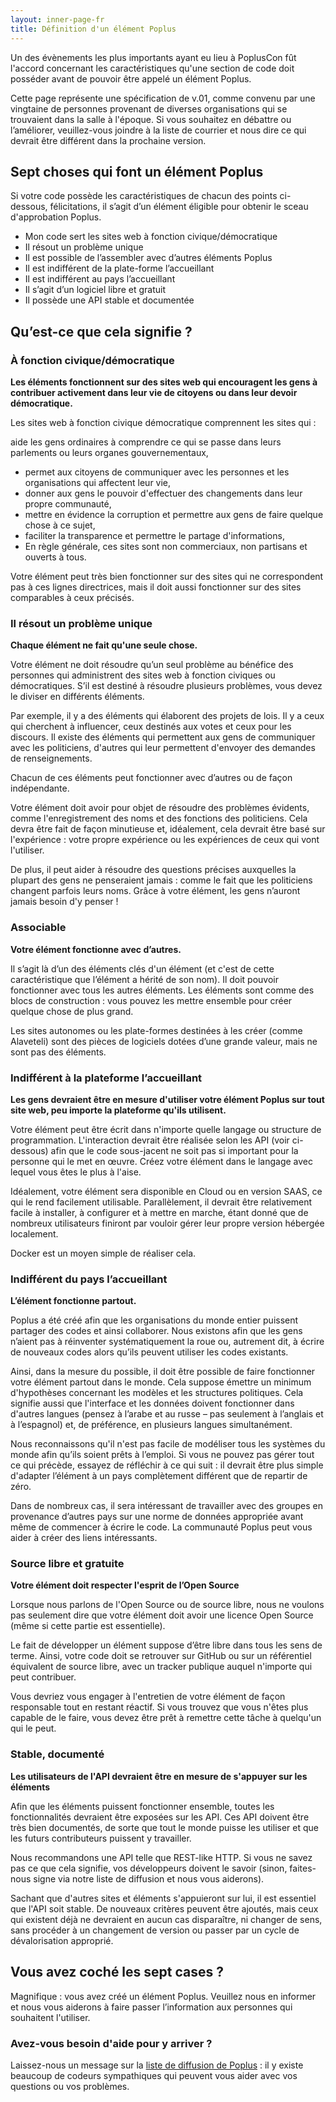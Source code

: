 ```yaml
---
layout: inner-page-fr
title: Définition d'un élément Poplus
---
```


Un des évènements les plus importants ayant eu lieu à PoplusCon fût l'accord concernant les caractéristiques qu'une section de code doit posséder avant de pouvoir être appelé un élément Poplus.

Cette page représente une spécification de v.01, comme convenu par une vingtaine de personnes provenant de diverses organisations qui se trouvaient dans la salle à l'époque. Si vous souhaitez en débattre ou l’améliorer, veuillez-vous joindre à la liste de courrier et nous dire ce qui devrait être différent dans la prochaine version.

## Sept choses qui font un élément Poplus

Si votre code possède les caractéristiques de chacun des points ci-dessous, félicitations, il s’agit d’un élément éligible pour obtenir le sceau d'approbation Poplus.

<ul class="tick-list">
    <li>Mon code sert les sites web à fonction civique/démocratique</li>
    <li>Il résout un problème unique</li>
    <li>Il est possible de l’assembler avec d’autres éléments Poplus</li>
    <li>Il est indifférent de la plate-forme l’accueillant</li>
    <li>Il est indifférent au pays l’accueillant</li>
    <li>Il s’agit d’un logiciel libre et gratuit</li>
    <li>Il possède une API stable et documentée</li>
</ul>

## Qu’est-ce que cela signifie ?

### À fonction civique/démocratique

**Les éléments fonctionnent sur ​​des sites web qui encouragent les gens à contribuer activement dans leur vie de citoyens ou dans leur devoir démocratique.**

Les sites web à fonction civique démocratique comprennent les sites qui :

aide les gens ordinaires à comprendre ce qui se passe dans leurs parlements ou leurs organes gouvernementaux,

* permet aux citoyens de communiquer avec les personnes et les organisations qui affectent leur vie,
* donner aux gens le pouvoir d'effectuer des changements dans leur propre communauté,
* mettre en évidence la corruption et permettre aux gens de faire quelque chose à ce sujet,
* faciliter la transparence et permettre le partage d'informations,
* En règle générale, ces sites sont non commerciaux, non partisans et ouverts à tous.

Votre élément peut très bien fonctionner sur des sites qui ne correspondent pas à ces lignes directrices, mais il doit aussi fonctionner sur des sites comparables à ceux précisés.

### Il résout un problème unique

**Chaque élément ne fait qu'une seule chose.**

Votre élément ne doit résoudre qu’un seul problème au bénéfice des personnes qui administrent des sites web à fonction civiques ou démocratiques. S’il est destiné à résoudre plusieurs problèmes, vous devez le diviser en différents éléments.

Par exemple, il y a des éléments qui élaborent des projets de lois. Il y a ceux qui cherchent à influencer, ceux destinés aux votes et ceux pour les discours. Il existe des éléments qui permettent aux gens de communiquer avec les politiciens, d'autres qui leur permettent d'envoyer des demandes de renseignements.

Chacun de ces éléments peut fonctionner avec d’autres ou de façon indépendante.

Votre élément doit avoir pour objet de résoudre des problèmes évidents, comme l'enregistrement des noms et des fonctions des politiciens. Cela devra être fait de façon minutieuse et, idéalement, cela devrait être basé sur l'expérience : votre propre expérience ou les expériences de ceux qui vont l'utiliser.

De plus, il peut aider à résoudre des questions précises auxquelles la plupart des gens ne penseraient jamais : comme le fait que les politiciens changent parfois leurs noms. Grâce à votre élément, les gens n’auront jamais besoin d'y penser !

### Associable

**Votre élément fonctionne avec d’autres.**

Il s’agit là d’un des éléments clés d'un élément (et c'est de cette caractéristique que l’élément a hérité de son nom). Il doit pouvoir fonctionner avec tous les autres éléments. Les éléments sont comme des blocs de construction : vous pouvez les mettre ensemble pour créer quelque chose de plus grand.

Les sites autonomes ou les plate-formes destinées à les créer (comme Alaveteli) sont des pièces de logiciels dotées d’une grande valeur, mais ne sont pas des éléments.

### Indifférent à la plateforme l’accueillant

**Les gens devraient être en mesure d'utiliser votre élément Poplus sur tout site web, peu importe la plateforme qu'ils utilisent.**

Votre élément peut être écrit dans n'importe quelle langage ou structure de programmation. L'interaction devrait être réalisée selon les API (voir ci-dessous) afin que le code sous-jacent ne soit pas si important pour la personne qui le met en œuvre. Créez votre élément dans le langage avec lequel vous êtes le plus à l'aise.

Idéalement, votre élément sera disponible en Cloud ou en version SAAS, ce qui le rend facilement utilisable. Parallèlement, il devrait être relativement facile à installer, à configurer et à mettre en marche, étant donné que de nombreux utilisateurs finiront par vouloir gérer leur propre version hébergée localement.

Docker est un moyen simple de réaliser cela.

### Indifférent du pays l’accueillant

**L’élément fonctionne partout.**

Poplus a été créé afin que les organisations du monde entier puissent partager des codes et ainsi collaborer. Nous existons afin que les gens n’aient pas à réinventer systématiquement la roue ou, autrement dit, à écrire de nouveaux codes alors qu’ils peuvent utiliser les codes existants.

Ainsi, dans la mesure du possible, il doit être possible de faire fonctionner votre élément partout dans le monde. Cela suppose émettre un minimum d'hypothèses concernant les modèles et les structures politiques. Cela signifie aussi que l'interface et les données doivent fonctionner dans d'autres langues (pensez à l’arabe et au russe – pas seulement à l’anglais et à l’espagnol) et, de préférence, en plusieurs langues simultanément.

Nous reconnaissons qu'il n'est pas facile de modéliser tous les systèmes du monde afin qu’ils soient prêts à l’emploi. Si vous ne pouvez pas gérer tout ce qui précède, essayez de réfléchir à ce qui suit : il devrait être plus simple d'adapter l’élément à un pays complètement différent que de repartir de zéro. 

Dans de nombreux cas, il sera intéressant de travailler avec des groupes en provenance d’autres pays sur une norme de données appropriée avant même de commencer à écrire le code. La communauté Poplus peut vous aider à créer des liens intéressants.

### Source libre et gratuite

**Votre élément doit respecter l'esprit de l’Open Source**

Lorsque nous parlons de l'Open Source ou de source libre, nous ne voulons pas seulement dire que votre élément doit avoir une licence Open Source (même si cette partie est essentielle).

Le fait de développer un élément suppose d’être libre dans tous les sens de terme. Ainsi, votre code doit se retrouver sur GitHub ou sur un référentiel équivalent de source libre, avec un tracker publique auquel n'importe qui peut contribuer.

Vous devriez vous engager à l'entretien de votre élément de façon responsable tout en restant réactif. Si vous trouvez que vous n'êtes plus capable de le faire, vous devez être prêt à remettre cette tâche à quelqu'un qui le peut.

### Stable, documenté

**Les utilisateurs de l'API devraient être en mesure de s'appuyer sur les éléments**

Afin que les éléments puissent fonctionner ensemble, toutes les fonctionnalités devraient être exposées sur les API. Ces API doivent être très bien documentés, de sorte que tout le monde puisse les utiliser et que les futurs contributeurs puissent y travailler.

Nous recommandons une API telle que REST-like HTTP. Si vous ne savez pas ce que cela signifie, vos développeurs doivent le savoir (sinon, faites-nous signe via notre liste de diffusion et nous vous aiderons).

Sachant que d'autres sites et éléments s'appuieront sur lui, il est essentiel que l'API soit stable. De nouveaux critères peuvent être ajoutés, mais ceux qui existent déjà ne devraient en aucun cas disparaître, ni changer de sens, sans procéder à un changement de version ou passer par un cycle de dévalorisation approprié.

## Vous avez coché les sept cases ?

Magnifique : vous avez créé un élément Poplus. Veuillez nous en informer et nous vous aiderons à faire passer l’information aux personnes qui souhaitent l'utiliser.

### Avez-vous besoin d'aide pour y arriver ?

Laissez-nous un message sur la [liste de diffusion de Poplus](https://groups.google.com/forum/#!forum/poplus) : il y existe beaucoup de codeurs sympathiques qui peuvent vous aider avec vos questions ou vos problèmes.

